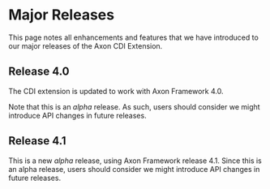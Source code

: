 # Major Releases

This page notes all enhancements and features that we have introduced to our major releases of the Axon CDI Extension.

## Release 4.0

The CDI extension is updated to work with Axon Framework 4.0.

Note that this is an _alpha_ release.
As such, users should consider we might introduce API changes in future releases.

## Release 4.1

This is a new _alpha_ release, using Axon Framework release 4.1.
Since this is an alpha release, users should consider we might introduce API changes in future releases.